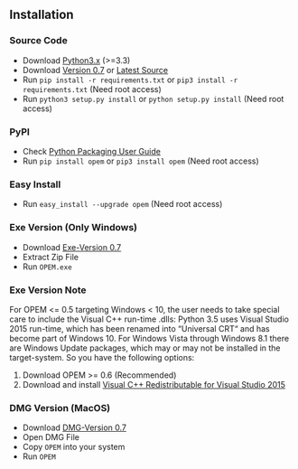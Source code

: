 ## Installation		

### Source Code
- Download [Python3.x](https://www.python.org/downloads/) (>=3.3)
- Download [Version 0.7](https://github.com/ecsim/opem/archive/v0.7.zip) or [Latest Source ](https://github.com/ecsim/opem/archive/master.zip)
- Run `pip install -r requirements.txt` or `pip3 install -r requirements.txt` (Need root access)
- Run `python3 setup.py install` or `python setup.py install` (Need root access)				

### PyPI


- Check [Python Packaging User Guide](https://packaging.python.org/installing/)     
- Run `pip install opem` or `pip3 install opem` (Need root access)

### Easy Install

- Run `easy_install --upgrade opem` (Need root access)


### Exe Version (Only Windows)
- Download [Exe-Version 0.7](https://www.dropbox.com/s/kzl84l7g727mqk0/OPEM%28v0.7%29.zip?dl=0)
- Extract Zip File
- Run `OPEM.exe`

### Exe Version Note
For OPEM <= 0.5 targeting Windows < 10, the user needs to take special care to include the Visual C++ run-time .dlls: Python 3.5 uses Visual Studio 2015 run-time, which has been renamed into “Universal CRT“ and has become part of Windows 10. For Windows Vista through Windows 8.1 there are Windows Update packages, which may or may not be installed in the target-system. So you have the following options:

1. Download OPEM >= 0.6 (Recommended)
2. Download and install [Visual C++ Redistributable for Visual Studio 2015](https://www.microsoft.com/en-us/download/details.aspx?id=48145)

### DMG Version (MacOS)
- Download [DMG-Version 0.7]()
- Open DMG File
- Copy `OPEM` into your system
- Run `OPEM`